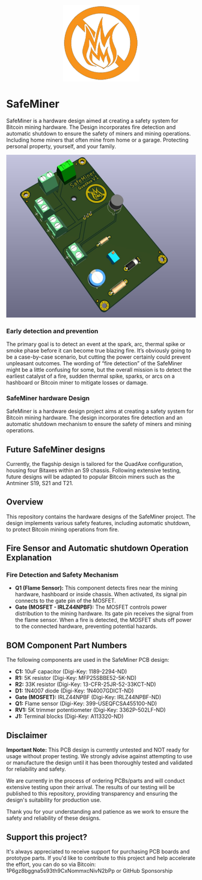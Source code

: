 
<p align="center">
  <img src="https://github.com/BeeEvolved/SafeMiner/blob/main/images/SafeMinerLogoSmall.png" alt="SafeMinerLogo">
</p>


# SafeMiner
SafeMiner is a hardware design aimed at creating a safety system for Bitcoin mining hardware. The Design incorporates fire detection and automatic shutdown to ensure the safety of miners and mining operations.  Including home miners that often mine from home or a garage. Protecting personal property, yourself, and your family.
<p align="center">
  <img src="https://github.com/BeeEvolved/SafeMiner/blob/main/images/SafeMinerImage1%20(2).jpg" alt="SafeMinerLogo">
</p>

### Early detection and prevention
The primary goal is to detect an event at the spark, arc, thermal spike or smoke phase before it can become true blazing fire. It’s obviously going to be a case-by-case scenario, but cutting the power certainly could prevent unpleasant outcomes. The wording of “fire detection” of the SafeMiner might be a little confusing for some, but the overall mission is to detect the earliest catalyst of a fire, sudden thermal spike, sparks, or arcs on a hashboard or Bitcoin miner to mitigate losses or damage.

### SafeMiner hardware  Design

SafeMiner is a hardware design project aims at creating a safety system for Bitcoin mining hardware. The design incorporates fire detection and an automatic shutdown mechanism to ensure the safety of miners and mining operations.

## Future SafeMiner designs 
Currently, the flagship design is tailored for the QuadAxe configuration, housing four Bitaxes within an S9 chassis. Following extensive testing, future designs will be adapted to popular Bitcoin miners such as the Antminer S19, S21 and T21.

## Overview

This repository contains the hardware designs of the SafeMiner project. The design implements various safety features, including automatic shutdown, to protect Bitcoin mining operations from fire.

## Fire Sensor and Automatic shutdown Operation Explanation
### Fire Detection and Safety Mechanism

- **Q1 (Flame Sensor):** This component detects fires near the mining hardware, hashboard or inside chassis. When activated, its signal pin connects to the gate pin of the MOSFET.
- **Gate (MOSFET - IRLZ44NPBF):** The MOSFET controls power distribution to the mining hardware. Its gate pin receives the signal from the flame sensor. When a fire is detected, the MOSFET shuts off power to the connected hardware, preventing potential hazards.

## BOM Component Part Numbers

The following components are used in the SafeMiner PCB design:

- **C1:** 10uF capacitor (Digi-Key: 1189-2294-ND)
- **R1:** 5K resistor (Digi-Key: MFP25SBBE52-5K-ND)
- **R2:** 33K resistor (Digi-Key: 13-CFR-25JR-52-33KCT-ND)
- **D1:** 1N4007 diode (Digi-Key: 1N4007GDICT-ND)
- **Gate (MOSFET):** IRLZ44NPBF (Digi-Key: IRLZ44NPBF-ND)
- **Q1:** Flame sensor (Digi-Key: 399-USEQFCSA455100-ND)
- **RV1:** 5K trimmer potentiometer (Digi-Key: 3362P-502LF-ND)
- **J1:** Terminal blocks (Digi-Key: A113320-ND)

## Disclaimer

**Important Note:** This PCB design is currently untested and NOT ready for usage without proper testing. We strongly advise against attempting to use or manufacture the design until it has been thoroughly tested and validated for reliability and safety.

We are currently in the process of ordering PCBs/parts and will conduct extensive testing upon their arrival. The results of our testing will be published to this repository, providing transparency and ensuring the design's suitability for production use.

Thank you for your understanding and patience as we work to ensure the safety and reliability of these designs.

## Support this project?

It's always appreciated to receive support for purchasing PCB boards and prototype parts. If you'd like to contribute to this project and help accelerate the effort, you can do so via Bitcoin: 1P6gz8bggna5s93th9CxNommxcNivN2bPp or  GitHub Sponsorship


